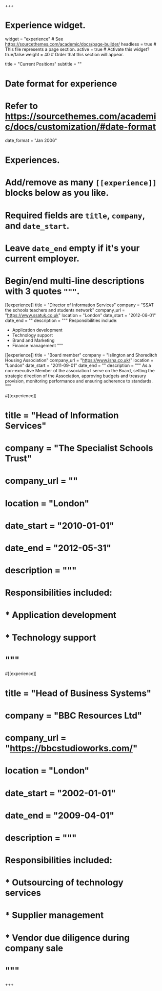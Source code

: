 +++
# Experience widget.
widget = "experience"  # See https://sourcethemes.com/academic/docs/page-builder/
headless = true  # This file represents a page section.
active = true  # Activate this widget? true/false
weight = 40  # Order that this section will appear.

title = "Current Positions"
subtitle = ""

# Date format for experience
#   Refer to https://sourcethemes.com/academic/docs/customization/#date-format
date_format = "Jan 2006"

# Experiences.
#   Add/remove as many `[[experience]]` blocks below as you like.
#   Required fields are `title`, `company`, and `date_start`.
#   Leave `date_end` empty if it's your current employer.
#   Begin/end multi-line descriptions with 3 quotes `"""`.
[[experience]]
  title = "Director of Information Services"
  company = "SSAT the schools teachers and students network"
  company_url = "https://www.ssatuk.co.uk"
  location = "London"
  date_start = "2012-06-01"
  date_end = ""
  description = """
  Responsibilities include:
  
  * Application development
  * Technology support
  * Brand and Marketing
  * Finance management
  """

[[experience]]
  title = "Board member"
  company = "Islington and Shoreditch Housing Association"
  company_url = "https://www.isha.co.uk/"
  location = "London"
  date_start = "2011-09-01"
  date_end = ""
  description = """
  As a non-executive Member of the association I serve on the Board, setting the strategic direction of the Association, approving budgets and treasury provision, monitoring performance and ensuring adherence to standards.
  """

#[[experience]]
#  title = "Head of Information Services"
#  company = "The Specialist Schools Trust"
#  company_url = ""
#  location = "London"
#  date_start = "2010-01-01"
#  date_end = "2012-05-31"
#  description = """
#  Responsibilities included:
#  
#  * Application development
#  * Technology support
#  """
#[[experience]]
#  title = "Head of Business Systems"
#  company = "BBC Resources Ltd"
#  company_url = "https://bbcstudioworks.com/"
#  location = "London"
#  date_start = "2002-01-01"
#  date_end = "2009-04-01"
#  description = """
#  Responsibilities included:
#  
#  * Outsourcing of technology services
#  * Supplier management
#  * Vendor due diligence during company sale
#  """

+++
